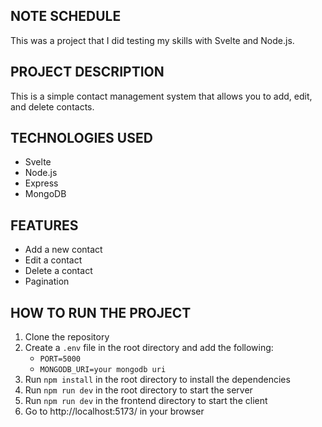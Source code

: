 ## NOTE SCHEDULE

This was a project that I did testing my skills with Svelte and Node.js.

## PROJECT DESCRIPTION

This is a simple contact management system that allows you to add, edit, and delete contacts.

## TECHNOLOGIES USED

- Svelte
- Node.js
- Express
- MongoDB

## FEATURES

- Add a new contact
- Edit a contact
- Delete a contact
- Pagination

## HOW TO RUN THE PROJECT

1. Clone the repository
2. Create a `.env` file in the root directory and add the following:
    - `PORT=5000`
    - `MONGODB_URI=your mongodb uri`
3. Run `npm install` in the root directory to install the dependencies
4. Run `npm run dev` in the root directory to start the server
4. Run `npm run dev` in the frontend directory to start the client
5. Go to http://localhost:5173/ in your browser

